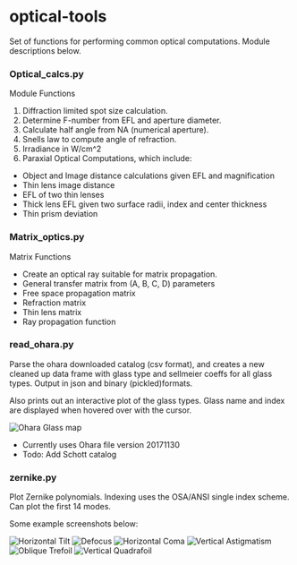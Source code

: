 # optical-tools
Set of functions for performing common optical computations.  Module descriptions below.

<h3>Optical_calcs.py</h3>

Module Functions
1. Diffraction limited spot size calculation.
2. Determine F-number from EFL and aperture diameter.
3. Calculate half angle from NA (numerical aperture).
4. Snells law to compute angle of refraction.
5. Irradiance in W/cm^2
6. Paraxial Optical Computations, which include:
- Object and Image distance calculations given EFL and magnification
- Thin lens image distance
- EFL of two thin lenses
- Thick lens EFL given two surface radii, index and center thickness
- Thin prism deviation


<h3>Matrix_optics.py</h3>

Matrix Functions
- Create an optical ray suitable for matrix propagation.
- General transfer matrix from (A, B, C, D) parameters
- Free space propagation matrix
- Refraction matrix
- Thin lens matrix
- Ray propagation function

<h3>read_ohara.py</h3>

Parse the ohara downloaded catalog (csv format), and creates a new cleaned up
data frame with glass type and sellmeier coeffs for all glass types.  Output 
in json and binary (pickled)formats.

Also prints out an interactive plot of the glass types.  Glass name and index are
displayed when hovered over with the cursor.


![Ohara Glass map](/images/ohara_glass_map.png)


* Currently uses Ohara file version 20171130
* Todo: Add Schott catalog

<h3>zernike.py</h3>

Plot Zernike polynomials.  Indexing uses the OSA/ANSI single index scheme.  Can plot the first 14 modes.

Some example screenshots below:

![Horizontal Tilt](/images/horiz_tilt.png)
![Defocus](/images/defocus.png)
![Horizontal Coma](/images/horiz_coma.png)
![Vertical Astigmatism](/images/vert_astigmatism.png)
![Oblique Trefoil](/images/oblique_trefoil.png)
![Vertical Quadrafoil](/images/vert_quadrafoil.png)









